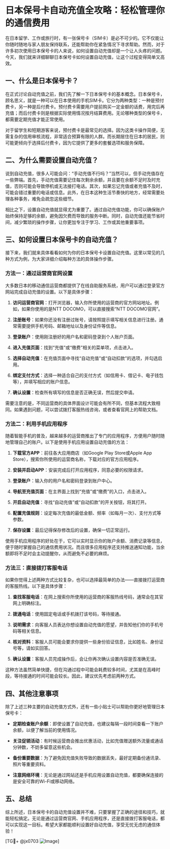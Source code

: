 # 日本保号卡自动充值全攻略：轻松管理你的通信费用

在日本留学、工作或旅行时，有一张保号卡（SIM卡）是必不可少的。它不仅能让你随时随地与家人朋友保持联系，还能帮助你在紧急情况下寻求帮助。然而，对于许多初次使用日本保号卡的人来说，如何设置自动充值却是一个让人头疼的问题。今天，我们就来详细聊聊日本保号卡如何设置自动充值，让这个过程变得简单又高效。

## 一、什么是日本保号卡？

在正式讨论自动充值之前，我们先了解一下日本保号卡的基本概念。日本保号卡，顾名思义，就是一种可以在日本使用的手机SIM卡。它分为两种类型：一种是预付费卡，另一种是后付费卡。预付费卡需要用户提前购买一定金额的话费，用完后再充值；而后付费卡则是根据实际使用情况按月结算费用。无论哪种类型的保号卡，都需要定期充值才能正常使用。

对于留学生和短期游客来说，预付费卡是最常见的选择。因为这类卡操作简便，无需复杂的信用审核流程，非常适合预算有限的人群。而长期居住在日本的居民，则可能更倾向于选择后付费卡，因为它提供了更多的套餐选项和服务保障。

## 二、为什么需要设置自动充值？

说到自动充值，很多人可能会问：“手动充值不行吗？”当然可以，但手动充值存在一些弊端。首先，手动充值需要记住每次剩余余额，并且要在余额不足时及时充值，否则可能会导致停机或无法接打电话。其次，如果忘记充值或者充值不及时，可能会错过重要的电话或信息。此外，在日本这种生活节奏快的地方，经常需要处理各种事务，难免会疏忽这些细节。

相比之下，设置自动充值就显得尤为重要了。通过自动充值功能，你可以确保账户始终保持足够的余额，避免因欠费而导致的服务中断。同时，自动充值还能节省时间，减少繁琐的操作步骤，让你更加专注于学习、工作或其他重要事项。

## 三、如何设置日本保号卡的自动充值？

接下来，我们就来具体看看如何为你的日本保号卡设置自动充值。这里以常见的几种方式为例，为大家详细介绍每种方法的具体操作步骤。

### 方法一：通过运营商官网设置

大多数日本的移动通信运营商都提供了在线自助服务系统，用户可以通过登录官方网站完成自动充值的设置。以下是具体步骤：

1. **访问运营商官网**：打开浏览器，输入你所使用的运营商的官方网站地址。例如，如果你使用的是NTT DOCOMO，可以直接搜索“NTT DOCOMO官网”。
   
2. **注册账号**：如果你还没有注册过账号，请按照提示填写相关信息进行注册。通常需要提供手机号码、邮箱地址以及身份证件等信息。

3. **登录账户**：使用刚注册好的用户名和密码登录到个人账户页面。

4. **进入充值页面**：找到“充值”或“缴费”相关的菜单项，点击进入。

5. **选择自动充值**：在充值页面中寻找“自动充值”或“自动扣款”的选项，并勾选启用。

6. **绑定支付方式**：选择一种适合自己的支付方式（如信用卡、借记卡、电子钱包等），并填写相应的账户信息。

7. **确认设置**：检查所有填写的信息是否正确无误，然后提交申请。

需要注意的是，不同运营商的具体界面设计可能会有所不同，但基本流程大致相同。如果遇到问题，可以尝试拨打客服热线咨询，或者查看官网上的帮助文档。

### 方法二：利用手机应用程序

随着智能手机的普及，越来越多的运营商推出了专门的应用程序，方便用户随时随地管理自己的账户。以下是使用手机应用设置自动充值的方法：

1. **下载官方APP**：前往各大应用商店（如Google Play Store或Apple App Store），搜索你所使用的运营商名称，下载对应的官方应用程序。

2. **安装并启动APP**：安装完成后打开应用程序，同意必要的权限请求。

3. **登录账户**：输入你的用户名和密码登录到账户中心。

4. **导航至充值页面**：在主界面上找到“充值”或“缴费”的入口，点击进入。

5. **开启自动充值**：寻找“自动充值”或“自动扣款”的开关按钮，将其打开。

6. **配置充值规则**：设定每次充值的最低金额、频率（如每月一次）、支付方式等参数。

7. **保存设置**：最后记得保存修改后的设置，确保一切正常运行。

使用手机应用程序的好处在于，它可以实时显示你的账户余额、消费记录等信息，便于随时掌握自己的通信费用状况。而且很多应用程序还支持推送通知功能，当余额即将不足时会主动提醒你，从而避免不必要的麻烦。

### 方法三：直接拨打客服电话

如果你觉得上述两种方式比较复杂，也可以选择最简单的办法——直接拨打运营商的客服热线。以下是具体步骤：

1. **查找客服电话**：在网上搜索你所使用的运营商的客服热线号码，通常会在其官网上明确标注。

2. **拨通电话**：使用固定电话或手机拨打该号码，等待接通。

3. **说明需求**：向客服人员表达你想设置自动充值的愿望，并告知他们你的手机号码等相关信息。

4. **核对资料**：客服人员可能会要求你提供一些身份验证信息，比如姓名、身份证号等，请如实回答。

5. **确认设置**：客服人员完成操作后，会让你再次确认设置内容是否准确无误。

这种方法虽然简单快捷，但在沟通过程中可能会耗费较多时间，尤其是在高峰时段，等待接通的时间可能会较长。因此，建议优先考虑前两种方式。

## 四、其他注意事项

除了上述三种主要的自动充值方式外，还有一些小贴士可以帮助你更好地管理日本保号卡：

- **定期检查账户余额**：即使设置了自动充值，也建议每隔一段时间查看一下账户余额，以便了解当前的使用情况。
  
- **关注促销活动**：有时候运营商会推出优惠活动，比如充值赠送额外流量或通话分钟数，不妨多留意这些机会。

- **备份重要数据**：为了避免因充值失败导致的数据丢失，最好定期备份通讯录、照片等重要资料。

- **注意网络环境**：无论是通过网站还是手机应用设置自动充值，都要确保连接的是安全可靠的Wi-Fi或移动网络。

## 五、总结

综上所述，日本保号卡的自动充值设置并不难，只要掌握了正确的途径和技巧，就能轻松搞定。无论是通过运营商官网、手机应用程序，还是直接拨打客服电话，都可以实现这一目标。希望大家都能顺利设置好自动充值，享受无忧无虑的通信体验！

[TG💪+ @jx0703 ![Image](https://github.com/user-attachments/assets/dbca1d08-cadb-493c-b0ec-ad6f7a83f270)]